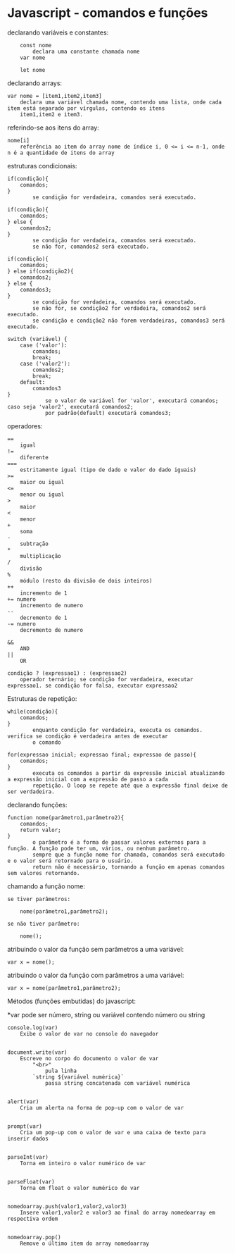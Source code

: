# Javascript - comandos e funções


declarando variáveis e constantes:

	    const nome
    		declara uma constante chamada nome
    	var nome 
		
    	let nome
	
declarando arrays:
	
	var nome = [item1,item2,item3]
		declara uma variável chamada nome, contendo uma lista, onde cada item está separado por vírgulas, contendo os itens
		item1,item2 e item3.
	
referindo-se aos itens do array:

	nome[i]
		referência ao item do array nome de índice i, 0 <= i <= n-1, onde n é a quantidade de itens do array
		

estruturas condicionais:

	if(condição){
		comandos;
	}
			se condição for verdadeira, comandos será executado.
    
	if(condição){
		comandos;
	} else {
		comandos2;
	}
			se condição for verdadeira, comandos será executado. 
			se não for, comandos2 será executado.
    
	if(condição){
		comandos;
	} else if(condição2){
		comandos2;
	} else {
		comandos3;
	}
			se condição for verdadeira, comandos será executado.
			se não for, se condição2 for verdadeira, comandos2 será executado.
			se condição e condição2 não forem verdadeiras, comandos3 será executado.
    
	switch (variável) {
		case ('valor'):
			comandos;
			break;
		case ('valor2'): 
			comandos2;
			break;
		default:
			comandos3
	}
				se o valor de variável for 'valor', executará comandos; caso seja 'valor2', executará comandos2; 
				por padrão(default) executará comandos3;


operadores:
	
	==
		igual
	!=
		diferente
	===
		estritamente igual (tipo de dado e valor do dado iguais)
	>=
		maior ou igual
	<=
		menor ou igual
	>
		maior
	<
		menor
	+
		soma
	-
		subtração
	*
		multiplicação
	/
		divisão
	%
		módulo (resto da divisão de dois inteiros)
	++
		incremento de 1
	+= numero
		incremento de numero
	--
		decremento de 1
	-= numero
		decremento de numero
		
	&&
		AND
	||
		OR
	
	condição ? (expressao1) : (expressao2)
		operador ternário; se condição for verdadeira, executar expressao1. se condição for falsa, executar expressao2

Estruturas de repetição:
	
	while(condição){
		comandos;
	}
			enquanto condição for verdadeira, executa os comandos. verifica se condição é verdadeira antes de executar 
			o comando
	
	for(expressao inicial; expressao final; expressao de passo){
		comandos;
	}
			executa os comandos a partir da expressão inicial atualizando a expressão inicial com a expressão de passo a cada 
			repetição. O loop se repete até que a expressão final deixe de ser verdadeira. 

declarando funções:
	
	function nome(parâmetro1,parâmetro2){
		comandos;
		return valor;
	}
			o parâmetro é a forma de passar valores externos para a função. A função pode ter um, vários, ou nenhum parâmetro.
			sempre que a função nome for chamada, comandos será executado e o valor será retornado para o usuário.
			return não é necessário, tornando a função em apenas comandos sem valores retornando.

chamando a função nome:
	
	se tiver parâmetros:
	 	
		nome(parâmetro1,parâmetro2);
	
	se não tiver parâmetro:
		
		nome();
	
atribuindo o valor da função sem parâmetros a uma variável:
	
	var x = nome();

atribuindo o valor da função com parâmetros a uma variável:
	
	var x = nome(parâmetro1,parâmetro2);




Métodos (funções embutidas) do javascript: 

*var pode ser número, string ou variável contendo número ou string

	console.log(var) 
		Exibe o valor de var no console do navegador


	document.write(var) 
		Escreve no corpo do documento o valor de var
			"<br>" 
				pula linha
			`string ${variável numérica}` 
				passa string concatenada com variável numérica


	alert(var) 
		Cria um alerta na forma de pop-up com o valor de var


	prompt(var) 
		Cria um pop-up com o valor de var e uma caixa de texto para inserir dados


	parseInt(var) 
		Torna em inteiro o valor numérico de var


	parseFloat(var)
		Torna em float o valor numérico de var
		
	
	nomedoarray.push(valor1,valor2,valor3)
		Insere valor1,valor2 e valor3 ao final do array nomedoarray em respectiva ordem
	
	
	nomedoarray.pop()
		Remove o último item do array nomedoarray
